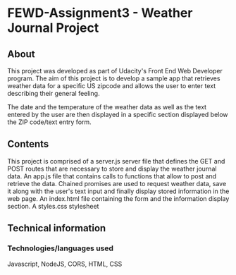 # FEWD-Assignment3 - Weather Journal Project

## About
This project was developed as part of Udacity's Front End Web Developer program.
The aim of this project is to develop a sample app that retrieves weather data for a specific US zipcode and allows the user to enter text describing their general feeling.

The date and the temperature of the weather data as well as the text entered by the user are then displayed in a specific section displayed below the ZIP code/text entry form.

## Contents
This project is comprised of a server.js server file that defines the GET and POST routes that are necessary to store and display the weather journal data.
An app.js file that contains calls to functions that allow to post and retrieve the data. Chained promises are used to request weather data, save it along with the user's text input and finally display stored information in the web page.
An index.html file containing the form and the information display section.
A styles.css stylesheet

## Technical information
### Technologies/languages used
Javascript, NodeJS, CORS, HTML, CSS

